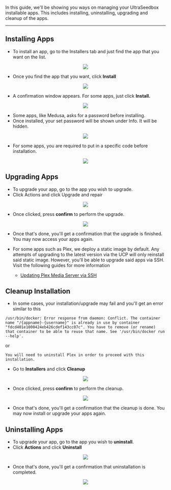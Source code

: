In this guide, we'll be showing you ways on managing your UltraSeedbox installable apps. This includes installing, uninstalling, upgrading and cleanup of the apps.

*** 

## Installing Apps

* To install an app, go to the Installers tab and just find the app that you want on the list.

<p align="center"><img src="https://docs.usbx.me/uploads/images/gallery/2020-05/image-1590585744840.png"></p>

* Once you find the app that you want, click **Install**

<p align="center"><img src="https://docs.usbx.me/uploads/images/gallery/2020-05/image-1590586092241.png"></p>

* A confirmation window appears. For some apps, just click **Install.**

<p align="center"><img src="https://docs.usbx.me/uploads/images/gallery/2020-05/image-1590586186357.png"></p>

* Some apps, like Medusa, asks for a password before installing.
* Once installed, your set password will be shown under Info. It will be hidden.

<p align="center"><img src="https://docs.usbx.me/uploads/images/gallery/2020-05/image-1590586250567.png"></p>

* For some apps, you are required to put in a specific code before installation.

<p align="center"><img src="https://docs.usbx.me/uploads/images/gallery/2020-05/image-1590586293279.png"></p>

## Upgrading Apps

* To upgrade your app, go to the app you wish to upgrade.
* Click Actions and click Upgrade and repair

<p align="center"><img src="https://docs.usbx.me/uploads/images/gallery/2020-06/image-1592033022481.png"></p>

* Once clicked, press **confirm** to perform the upgrade.

<p align="center"><img src="https://docs.usbx.me/uploads/images/gallery/2020-06/image-1592033091578.png"></p>

* Once that's done, you'll get a confirmation that the upgrade is finished. You may now access your apps again.

* For some apps such as Plex, we deploy a static image by default. Any attempts of upgrading to the latest version via the UCP will only reinstall said static image. However, you'll be able to upgrade said apps via SSH. Visit the following guides for more information
  * [Updating Plex Media Server via SSH](https://docs.usbx.me/books/plex-media-server/page/updating-plex-media-server-via-ssh)

## Cleanup Installation

* In some cases, your installation/upgrade may fail and you'll get an error similar to this

```
/usr/bin/docker: Error response from daemon: Conflict. The container name "/{appname}-{username}" is already in use by container "fdcd401e1000424eb426cdef143cc07c". You have to remove (or rename) that container to be able to reuse that name. See '/usr/bin/docker run --help'.
```

or

```
You will need to uninstall Plex in order to proceed with this installation.
```

* Go to **Installers** and click **Cleanup**

<p align="center"><img src="https://docs.usbx.me/uploads/images/gallery/2020-06/image-1592031962065.png"></p>

* Once clicked, press **confirm** to perform the cleanup.

<p align="center"><img src="https://docs.usbx.me/uploads/images/gallery/2020-06/image-1592032210916.png"></p>

* Once that's done, you'll get a confirmation that the cleanup is done. You may now install or upgrade your apps again.


## Uninstalling Apps

* To upgrade your app, go to the app you wish to **uninstall**.
* Click **Actions** and click **Uninstall**

<p align="center"><img src="https://docs.usbx.me/uploads/images/gallery/2020-06/image-1592034620033.png"></p>

* Once that's done, you'll get a confirmation that uninstallation is completed.


<p align="center"><img src="https://docs.usbx.me/uploads/images/gallery/2020-06/image-1592034656048.png"></p>